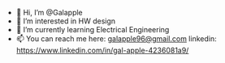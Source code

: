 - 👋 Hi, I’m @Galapple
- 👀 I’m interested in HW design
- 🌱 I’m currently learning Electrical Engineering
- 📫 You can reach me here: galapple96@gmail.com
      linkedin: https://www.linkedin.com/in/gal-apple-4236081a9/

<!---
Galapple/Galapple is a ✨ special ✨ repository because its `README.md` (this file) appears on your GitHub profile.
You can click the Preview link to take a look at your changes.
--->
